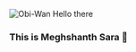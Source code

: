 ![Obi-Wan Hello there](https://github.com/user-attachments/assets/77feebaa-1a95-433e-b6ef-cb191dfd4fcb)
### This is Meghshanth Sara 👋


<!--
**Meghshanth/Meghshanth** is a ✨ _special_ ✨ repository because its `README.md` (this file) appears on your GitHub profile.

Here are some ideas to get you started:

- 🔭 I’m currently working on ...
- 🌱 I’m currently learning ...
- 👯 I’m looking to collaborate on ...
- 🤔 I’m looking for help with ...
- 💬 Ask me about ...
- 📫 How to reach me: ...
- 😄 Pronouns: ...
- ⚡ Fun fact: ...
-->
